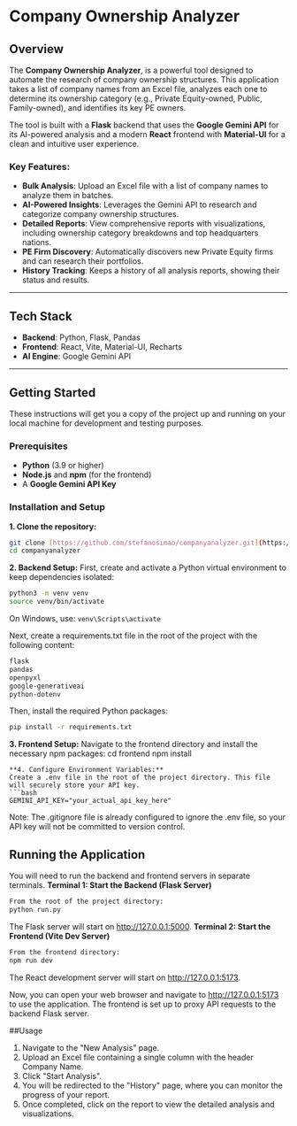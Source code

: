 # Company Ownership Analyzer

## Overview

The **Company Ownership Analyzer**, is a powerful tool designed to automate the research of company ownership structures. This application takes a list of company names from an Excel file, analyzes each one to determine its ownership category (e.g., Private Equity-owned, Public, Family-owned), and identifies its key PE owners.

The tool is built with a **Flask** backend that uses the **Google Gemini API** for its AI-powered analysis and a modern **React** frontend with **Material-UI** for a clean and intuitive user experience.

### Key Features:

- **Bulk Analysis**: Upload an Excel file with a list of company names to analyze them in batches.
- **AI-Powered Insights**: Leverages the Gemini API to research and categorize company ownership structures.
- **Detailed Reports**: View comprehensive reports with visualizations, including ownership category breakdowns and top headquarters nations.
- **PE Firm Discovery**: Automatically discovers new Private Equity firms and can research their portfolios.
- **History Tracking**: Keeps a history of all analysis reports, showing their status and results.

---

## Tech Stack

- **Backend**: Python, Flask, Pandas
- **Frontend**: React, Vite, Material-UI, Recharts
- **AI Engine**: Google Gemini API

---

## Getting Started

These instructions will get you a copy of the project up and running on your local machine for development and testing purposes.

### Prerequisites

- **Python** (3.9 or higher)
- **Node.js** and **npm** (for the frontend)
- A **Google Gemini API Key**

### Installation and Setup

**1. Clone the repository:**

```bash
git clone [https://github.com/stefanosimao/companyanalyzer.git](https://github.com/stefanosimao/companyanalyzer.git)
cd companyanalyzer
```

**2. Backend Setup:**
First, create and activate a Python virtual environment to keep dependencies isolated:
```bash
python3 -m venv venv
source venv/bin/activate
```
On Windows, use: `venv\Scripts\activate`

Next, create a requirements.txt file in the root of the project with the following content:
```Bash
flask
pandas
openpyxl
google-generativeai
python-dotenv
```

Then, install the required Python packages:
```bash
pip install -r requirements.txt
```

**3. Frontend Setup:**
Navigate to the frontend directory and install the necessary npm packages:
cd frontend
npm install
```
**4. Configure Environment Variables:**
Create a .env file in the root of the project directory. This file will securely store your API key.
```bash
GEMINI_API_KEY="your_actual_api_key_here"
```

Note: The .gitignore file is already configured to ignore the .env file, so your API key will not be committed to version control.

## Running the Application

You will need to run the backend and frontend servers in separate terminals.
**Terminal 1: Start the Backend (Flask Server)**
```bash
From the root of the project directory:
python run.py
```

The Flask server will start on http://127.0.0.1:5000.
**Terminal 2: Start the Frontend (Vite Dev Server)**
```bash
From the frontend directory:
npm run dev
```

The React development server will start on http://127.0.0.1:5173.

Now, you can open your web browser and navigate to http://127.0.0.1:5173 to use the application. The frontend is set up to proxy API requests to the backend Flask server.

##Usage

1. Navigate to the "New Analysis" page.
2. Upload an Excel file containing a single column with the header Company Name.
3. Click "Start Analysis".
4. You will be redirected to the "History" page, where you can monitor the progress of your report.
5. Once completed, click on the report to view the detailed analysis and visualizations.
````
